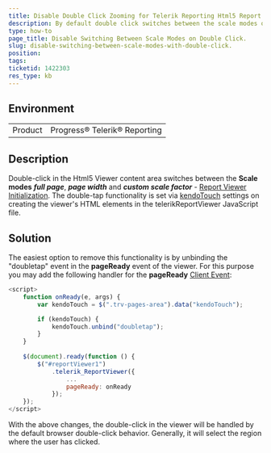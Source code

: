 ```yaml
---
title: Disable Double Click Zooming for Telerik Reporting Html5 Report Viewer
description: By default double click switches between the scale modes of the viewer. Here we explain how to disable this behavior.
type: how-to
page_title: Disable Switching Between Scale Modes on Double Click.
slug: disable-switching-between-scale-modes-with-double-click.
position: 
tags: 
ticketid: 1422303
res_type: kb
---
```


## Environment
<table>
	<tbody>
		<tr>
			<td>Product</td>
			<td>Progress® Telerik® Reporting</td>
		</tr>
	</tbody>
</table>


## Description
Double-click in the Html5 Viewer content area switches between the __Scale modes__ *__full page__*, __*page width*__ and __*custom scale factor*__ - [Report Viewer Initialization](../html5-report-viewer-jquery-fn-telerik-reportviewer). The double-tap functionality is set via [kendoTouch](../../kendo-ui/api/javascript/mobile/ui/touch) settings on creating the viewer's HTML elements in the telerikReportViewer JavaScript file.

## Solution
The easiest option to remove this functionality is by unbinding the "doubletap" event in the __pageReady__ event of the viewer. For this purpose you may add the following handler for the __pageReady__ [Client Event](../html5-report-viewer-reportviewer-events-pageready):
```JavaScript
<script>
    function onReady(e, args) {
        var kendoTouch = $(".trv-pages-area").data("kendoTouch");

        if (kendoTouch) {
            kendoTouch.unbind("doubletap");
        }
    }
	
    $(document).ready(function () {
        $("#reportViewer1")
            .telerik_ReportViewer({
                ...
                pageReady: onReady
            });
    });
</script>
```

With the above changes, the double-click in the viewer will be handled by the default browser double-click behavior. Generally, it will select the region where the user has clicked.
